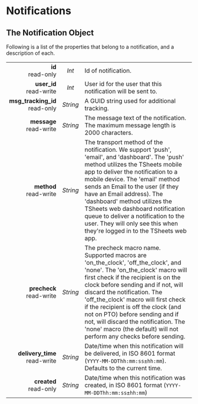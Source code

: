 # Notifications

## The Notification Object

Following is a list of the properties that belong to a notification, and a description of each.

|                |             |             |
| -------------: | :---------: | ----------- |
| **id**<br/>read-only | _Int_ | Id of notification. |
| **user_id**<br/>read-write | _Int_ | User id for the user that this notification will be sent to. |
| **msg_tracking_id**<br/>read-only | _String_ | A GUID string used for additional tracking. |
| **message**<br/>read-write | _String_ | The message text of the notification. The maximum message length is 2000 characters. |
| **method**<br/>read-write | _String_ | The transport method of the notification. We support 'push', 'email', and 'dashboard'. The 'push' method utilizes the TSheets mobile app to deliver the notification to a mobile device. The 'email' method sends an Email to the user (if they have an Email address). The 'dashboard' method utilizes the TSheets web dashboard notification queue to deliver a notification to the user. They will only see this when they're logged in to the TSheets web app. |
| **precheck**<br/>read-write | _String_ | The precheck macro name. Supported macros are 'on_the_clock', 'off_the_clock', and 'none'. The 'on_the_clock' macro will first check if the recipient is on the clock before sending and if not, will discard the notification. The 'off_the_clock' macro will first check if the recipient is off the clock (and not on PTO) before sending and if not, will discard the notification. The 'none' macro (the default) will not perform any checks before sending. |
| **delivery_time**<br/>read-write | _String_ | Date/time when this notification will be delivered, in ISO 8601 format (`YYYY-MM-DDThh:mm:ss±hh:mm`). Defaults to the current time. |
| **created**<br/>read-only | _String_ | Date/time when this notification was created, in ISO 8601 format (`YYYY-MM-DDThh:mm:ss±hh:mm`) |

